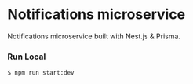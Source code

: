 # Notifications microservice

Notifications microservice built with Nest.js & Prisma.

### Run Local

```bash
$ npm run start:dev
```
